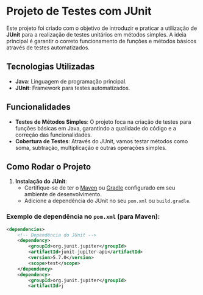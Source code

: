 # Projeto de Testes com JUnit

Este projeto foi criado com o objetivo de introduzir e praticar a utilização de **JUnit** para a realização de testes unitários em métodos simples. A ideia principal é garantir o correto funcionamento de funções e métodos básicos através de testes automatizados.

## Tecnologias Utilizadas

- **Java**: Linguagem de programação principal.
- **JUnit**: Framework para testes automatizados.

## Funcionalidades

- **Testes de Métodos Simples**: O projeto foca na criação de testes para funções básicas em Java, garantindo a qualidade do código e a correção das funcionalidades.
- **Cobertura de Testes**: Através do JUnit, vamos testar métodos como soma, subtração, multiplicação e outras operações simples.

## Como Rodar o Projeto

1. **Instalação do JUnit**:
   - Certifique-se de ter o [Maven](https://maven.apache.org/) ou [Gradle](https://gradle.org/) configurado em seu ambiente de desenvolvimento.
   - Adicione a dependência do JUnit no seu `pom.xml` ou `build.gradle`.

### Exemplo de dependência no `pom.xml` (para Maven):

```xml
<dependencies>
    <!-- Dependência do JUnit -->
    <dependency>
        <groupId>org.junit.jupiter</groupId>
        <artifactId>junit-jupiter-api</artifactId>
        <version>5.7.0</version>
        <scope>test</scope>
    </dependency>
    <dependency>
        <groupId>org.junit.jupiter</groupId>
        <artifactId>j

